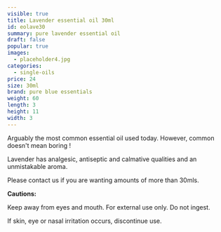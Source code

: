 ```yaml
---
visible: true
title: Lavender essential oil 30ml
id: eolave30
summary: pure lavender essential oil
draft: false
popular: true
images:
  - placeholder4.jpg
categories:
  - single-oils
price: 24
size: 30ml
brand: pure blue essentials
weight: 60
length: 3
height: 11
width: 3
---
```

Arguably the most common essential oil used today.  However, common doesn't mean boring !

Lavender has analgesic, antiseptic and calmative qualities and an unmistakable aroma.

Please contact us if you are wanting amounts of more than 30mls.



**Cautions:**

Keep away from eyes and mouth. For external use only. Do not ingest.

If skin, eye or nasal irritation occurs, discontinue use.